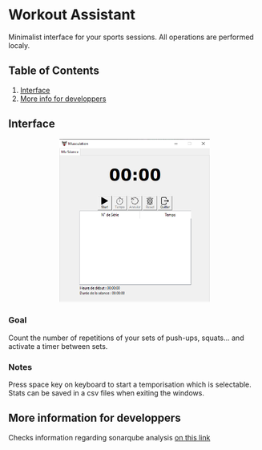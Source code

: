 # Workout Assistant
Minimalist interface for your sports sessions. 
All operations are performed localy.

## Table of Contents
1. [Interface](#interface)
2. [More info for developpers](#more-information-for-developpers)

## Interface
<center><img src="Documentation/Pictures/Interface.png" alt="alt text" width="300"></center>

### Goal
Count the number of repetitions of your sets of push-ups, squats... and activate a timer between sets.

### Notes
Press space key on keyboard to start a temporisation which is selectable.
Stats can be saved in a csv files when exiting the windows.

## More information for developpers

Checks information regarding sonarqube analysis [on this link](Documentation/forDev.md)
